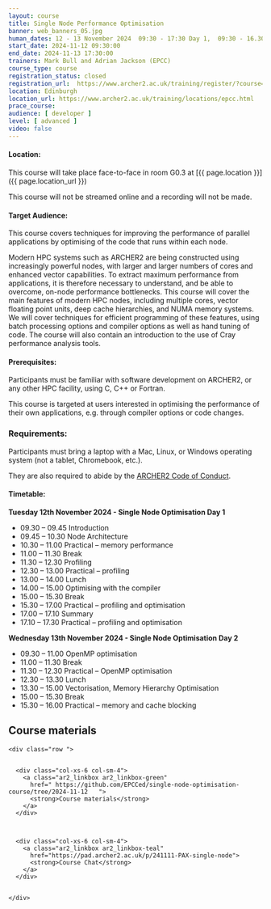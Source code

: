 ```yaml
---
layout: course
title: Single Node Performance Optimisation
banner: web_banners_05.jpg 
human_dates: 12 - 13 November 2024  09:30 - 17:30 Day 1,  09:30 - 16.30 Day 2
start_date: 2024-11-12 09:30:00
end_date: 2024-11-13 17:30:00
trainers: Mark Bull and Adrian Jackson (EPCC)
course_type: course
registration_status: closed
registration_url:  https://www.archer2.ac.uk/training/register/?course=241112-single-node
location: Edinburgh
location_url: https://www.archer2.ac.uk/training/locations/epcc.html
prace_course: 
audience: [ developer ]
level: [ advanced ]
video: false
---
```


#### Location:

This course will take place face-to-face in room G0.3 at  [{{ page.location }}]({{ page.location_url }})

This course will not be streamed online and a recording will not be made.

#### Target Audience:

This course covers techniques for improving the performance of parallel applications by optimising of the code that runs within each node.

Modern HPC systems such as ARCHER2 are being constructed using increasingly powerful nodes, with larger and larger numbers of cores and enhanced vector capabilities. To extract maximum performance from applications, it is therefore necessary to understand, and be able to overcome, on-node performance bottlenecks. This course will cover the main features of modern HPC nodes, including multiple cores, vector floating point units, deep cache hierarchies, and NUMA memory systems. We will cover techniques for efficient programming of these features, using batch processing options and compiler options as well as hand tuning of code. The course will also contain an introduction to the use of Cray performance analysis tools.



#### Prerequisites:

Participants must be familiar with software development on ARCHER2, or any other HPC facility, using C, C++ or Fortran.

This course is targeted at users interested in optimising the performance of their own applications, e.g. through compiler options or code changes.

### Requirements:

Participants must bring a laptop with a Mac, Linux, or Windows operating system (not a tablet, Chromebook, etc.).

They are also required to abide by the [ARCHER2  Code of Conduct](../../../about/policies/code-of-conduct.html). 


#### Timetable:


**Tuesday 12th November 2024 - Single Node Optimisation Day 1**

- 09.30 – 09.45 Introduction
- 09.45 – 10.30 Node Architecture
- 10.30 – 11.00 Practical – memory performance
- 11.00 – 11.30 Break
- 11.30 – 12.30 Profiling
- 12.30 – 13.00 Practical – profiling
- 13.00 – 14.00 Lunch
- 14.00 – 15.00 Optimising with the compiler
- 15.00 – 15.30 Break
- 15.30 – 17.00 Practical – profiling and optimisation
- 17.00 – 17.10 Summary
- 17.10 – 17.30 Practical – profiling and optimisation

**Wednesday 13th November 2024 - Single Node Optimisation Day 2**

- 09.30 – 11.00 OpenMP optimisation
- 11.00 – 11.30 Break
- 11.30 – 12.30 Practical – OpenMP optimisation
- 12.30 – 13.30 Lunch
- 13.30 – 15.00 Vectorisation, Memory Hierarchy Optimisation
- 15.00 – 15.30 Break
- 15.30 – 16.00 Practical – memory and cache blocking





<section id="service">



<h2><a name="materials">Course materials</a></h2>



    <div class="row ">	

 		
      <div class="col-xs-6 col-sm-4">
        <a class="ar2_linkbox ar2_linkbox-green" 
          href=" https://github.com/EPCCed/single-node-optimisation-course/tree/2024-11-12   ">
          <strong>Course materials</strong>         
        </a>
      </div>


 
      <div class="col-xs-6 col-sm-4">
        <a class="ar2_linkbox ar2_linkbox-teal" 
          href="https://pad.archer2.ac.uk/p/241111-PAX-single-node">
          <strong>Course Chat</strong>       
        </a>
      </div>
		

 	</div>
		
		
					


<!-- 		
<h2><a name="videos">Videos</a></h2>

<h3>Session 1</h3>

<div>
	<iframe title="Video" width="560" height="315" src="https://www.youtube.com/embed/xxxxxxxxxxx" frameborder="0" allow="accelerometer; autoplay; encrypted-media; gyroscope; picture-in-picture" allowfullscreen></iframe>
</div>

 -->





<!-- 
<h2><a name="feedback">Feedback</a></h2>


    <div class="row ">	

      <div class="col-xs-6 col-sm-4">
        <a class="ar2_linkbox ar2_linkbox-teal" 

           href="../../feedback/?course=241112-single-node" 

		>
          <strong>Feedback</strong><br/>
          Please let us know what was great about this course and anything we can improve
        </a>
      </div>
    </div>
		
 -->		

 
</section>


